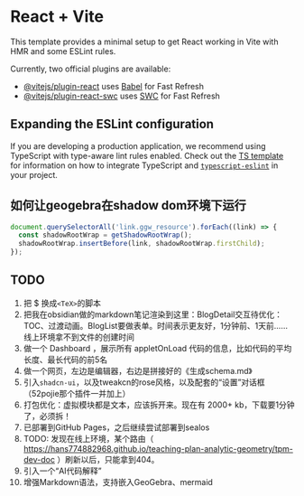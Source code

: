 # React + Vite

This template provides a minimal setup to get React working in Vite with HMR and some ESLint rules.

Currently, two official plugins are available:

- [@vitejs/plugin-react](https://github.com/vitejs/vite-plugin-react/blob/main/packages/plugin-react) uses [Babel](https://babeljs.io/) for Fast Refresh
- [@vitejs/plugin-react-swc](https://github.com/vitejs/vite-plugin-react/blob/main/packages/plugin-react-swc) uses [SWC](https://swc.rs/) for Fast Refresh

## Expanding the ESLint configuration

If you are developing a production application, we recommend using TypeScript with type-aware lint rules enabled. Check out the [TS template](https://github.com/vitejs/vite/tree/main/packages/create-vite/template-react-ts) for information on how to integrate TypeScript and [`typescript-eslint`](https://typescript-eslint.io) in your project.

## 如何让geogebra在shadow dom环境下运行

```js
document.querySelectorAll('link.ggw_resource').forEach((link) => {
  const shadowRootWrap = getShadowRootWrap();
  shadowRootWrap.insertBefore(link, shadowRootWrap.firstChild);
});
```

## TODO

1. 把 $ 换成`<TeX>`的脚本
2. 把我在obsidian做的markdown笔记渲染到这里：BlogDetail交互待优化：TOC、过渡动画。BlogList要做表单。时间表示更友好，1分钟前、1天前……线上环境拿不到文件的创建时间
3. 做一个 Dashboard ，展示所有 appletOnLoad 代码的信息，比如代码的平均长度、最长代码的前5名
4. 做一个网页，左边是编辑器，右边是拼接好的《生成schema.md》
5. 引入`shadcn-ui`，以及tweakcn的rose风格，以及配套的“设置”对话框（52pojie那个插件一并加上）
6. 打包优化：虚拟模块都是文本，应该拆开来。现在有 2000+ kb，下载要1分钟了，必须拆！
7. 已部署到GitHub Pages，之后继续尝试部署到sealos
8. TODO: 发现在线上环境，某个路由（ https://hans774882968.github.io/teaching-plan-analytic-geometry/tpm-dev-doc ）刷新以后，只能拿到404。
9. 引入一个“AI代码解释”
10. 增强Markdown语法，支持嵌入GeoGebra、mermaid
